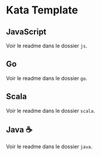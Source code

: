 # Kata Template

## JavaScript

Voir le readme dans le dossier `js`.

## Go

Voir le readme dans le dossier `go`.

## Scala

Voir le readme dans le dossier `scala`.

## Java ☕

Voir le readme dans le dossier `java`.

